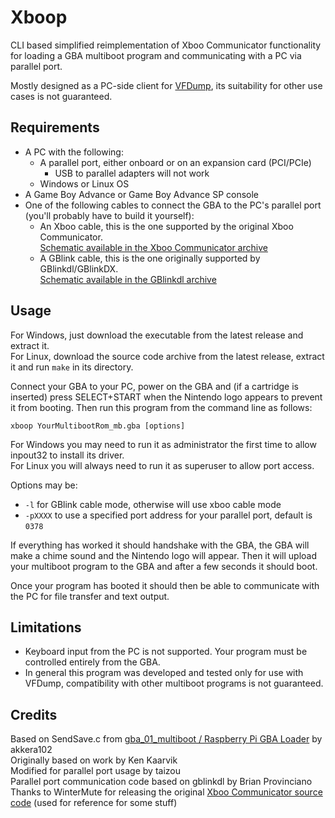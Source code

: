 Xboop
=====

CLI based simplified reimplementation of Xboo Communicator functionality for loading a GBA multiboot program and 
communicating with a PC via parallel port.

Mostly designed as a PC-side client for [VFDump](https://github.com/tzlion/vfdump), its suitability for other use cases
is not guaranteed.

Requirements
------------

* A PC with the following:
  * A parallel port, either onboard or on an expansion card (PCI/PCIe)
    * USB to parallel adapters will not work
  * Windows or Linux OS
* A Game Boy Advance or Game Boy Advance SP console
* One of the following cables to connect the GBA to the PC's parallel port (you'll probably have to build it yourself):
  * An Xboo cable, this is the one supported by the original Xboo Communicator.  
    [Schematic available in the Xboo Communicator archive](http://web.archive.org/web/20091218212855/http://www.devkitpro.org/xcomms_linux.tar.bz2)
  * A GBlink cable, this is the one originally supported by GBlinkdl/GBlinkDX.  
    [Schematic available in the GBlinkdl archive](http://web.archive.org/web/20070203014624/http://www.bripro.com/low/hardware/gblinkdl/files/gblinkdl.zip)

Usage
-----

For Windows, just download the executable from the latest release and extract it.  
For Linux, download the source code archive from the latest release, extract it and run `make` in its directory.

Connect your GBA to your PC, power on the GBA and (if a cartridge is inserted) press SELECT+START when the Nintendo logo
appears to prevent it from booting. Then run this program from the command line as follows:
```
xboop YourMultibootRom_mb.gba [options]
```

For Windows you may need to run it as administrator the first time to allow inpout32 to install its driver.  
For Linux you will always need to run it as superuser to allow port access. 

Options may be:
* `-l` for GBlink cable mode, otherwise will use xboo cable mode
* `-pXXXX` to use a specified port address for your parallel port, default is `0378`

If everything has worked it should handshake with the GBA, the GBA will make a chime sound and the Nintendo logo will
appear. Then it will upload your multiboot program to the GBA and after a few seconds it should boot.

Once your program has booted it should then be able to communicate with the PC for file transfer and text output.

Limitations
-----------

* Keyboard input from the PC is not supported. Your program must be controlled entirely from the GBA.
* In general this program was developed and tested only for use with VFDump, compatibility with other multiboot programs
  is not guaranteed.

Credits
-------

Based on SendSave.c from [gba_01_multiboot / Raspberry Pi GBA Loader](https://github.com/akkera102/gba_01_multiboot) by akkera102  
Originally based on work by Ken Kaarvik  
Modified for parallel port usage by taizou  
Parallel port communication code based on gblinkdl by Brian Provinciano  
Thanks to WinterMute for releasing the original [Xboo Communicator source code](https://github.com/devkitPro/xcomms)
(used for reference for some stuff)
